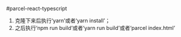 #parcel-react-typescript

1. 克隆下来后执行‘yarn’或者‘yarn  install’；
2. 之后执行‘npm run build’或者‘yarn run build’或者‘parcel index.html’